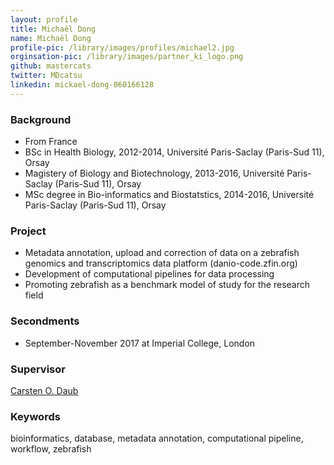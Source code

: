 ```yaml
---
layout: profile
title: Michaël Dong
name: Michaël Dong
profile-pic: /library/images/profiles/michael2.jpg
orginsation-pic: /library/images/partner_ki_logo.png
github: mastercats
twitter: MDcatsu
linkedin: mickael-dong-060166128
---
```

### Background

-   From France
-   BSc in Health Biology, 2012-2014, Université Paris-Saclay (Paris-Sud 11), Orsay
-   Magistery of Biology and Biotechnology, 2013-2016, Université Paris-Saclay (Paris-Sud 11), Orsay
-   MSc degree in Bio-informatics and Biostatstics, 2014-2016, Université Paris-Saclay (Paris-Sud 11), Orsay

### Project

-   Metadata annotation, upload and correction of data on a zebrafish genomics and transcriptomics data platform (danio-code.zfin.org) 
-   Development of computational pipelines for data processing
-   Promoting zebrafish as a benchmark model of study for the research field

### Secondments
-   September-November 2017 at Imperial College, London

### Supervisor
[Carsten O. Daub](https://www.daublab.org/)

### Keywords
bioinformatics, database, metadata annotation, computational pipeline, workflow, zebrafish
